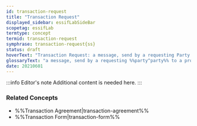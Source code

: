 ```yaml
---
id: transaction-request
title: "Transaction Request"
displayed_sidebar: essifLabSideBar
scopetag: essifLab
termtype: concept
termid: transaction-request
symphrase: transaction-request{ss}
status: draft
hoverText: "Transaction Request: a message, send by a requesting Party to a providing Party, that initiates the negotiation of a new Transaction Agreement between these Parties for the provisioning of a specific product or service."
glossaryText: "a message, send by a requesting %%party^party%% to a providing %%party^party%%, that initiates the negotiation of a new %%transaction agreement^transaction-agreement%% between these %%parties^party%% for the provisioning of a specific product or service."
date: 20210601
---
```


:::info Editor's note
Additional content is needed here.
:::

### Related Concepts
- %%Transaction Agreement|transaction-agreement%%
- %%Transaction Form|transaction-form%%